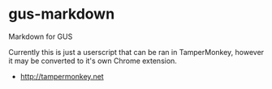 # gus-markdown

Markdown for GUS

Currently this is just a userscript that can be ran in TamperMonkey, however it may be converted to it's own Chrome extension.

* http://tampermonkey.net
